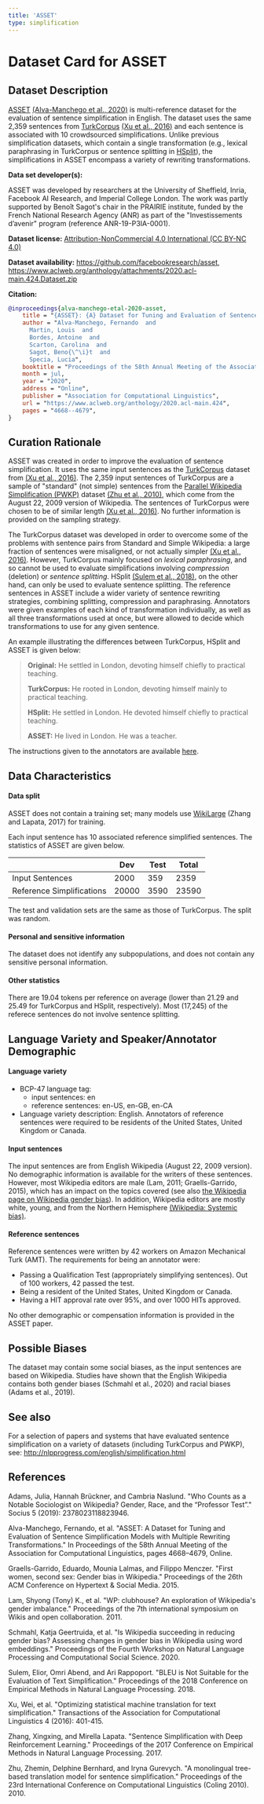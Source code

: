 ```yaml
---
title: 'ASSET'
type: simplification
---
```


# Dataset Card for ASSET

## Dataset Description

[ASSET](https://github.com/facebookresearch/asset) [(Alva-Manchego et al., 2020)](https://www.aclweb.org/anthology/2020.acl-main.424.pdf) is multi-reference dataset for the evaluation of sentence simplification in English. The dataset uses the same 2,359 sentences from [TurkCorpus]( https://github.com/cocoxu/simplification/) [(Xu et al., 2016)](https://www.aclweb.org/anthology/Q16-1029.pdf) and each sentence is associated with 10 crowdsourced simplifications. Unlike previous simplification datasets, which contain a single transformation (e.g., lexical paraphrasing in TurkCorpus or sentence
splitting in [HSplit](https://www.aclweb.org/anthology/D18-1081.pdf)), the simplifications in ASSET encompass a variety of rewriting transformations.

**Data set developer(s):**

ASSET was developed by researchers at the University of Sheffield, Inria, 
Facebook AI Research, and Imperial College London. The work was partly supported by Benoît Sagot's chair in the PRAIRIE institute, funded by the French National Research Agency (ANR) as part of the "Investissements d’avenir" program (reference ANR-19-P3IA-0001).

**Dataset license:**
[Attribution-NonCommercial 4.0 International (CC BY-NC 4.0)](https://creativecommons.org/licenses/by-nc/4.0/)

**Dataset availability:**
https://github.com/facebookresearch/asset,
https://www.aclweb.org/anthology/attachments/2020.acl-main.424.Dataset.zip

**Citation:**

```bibtex
@inproceedings{alva-manchego-etal-2020-asset,
    title = "{ASSET}: {A} Dataset for Tuning and Evaluation of Sentence Simplification Models with Multiple Rewriting Transformations",
    author = "Alva-Manchego, Fernando  and
      Martin, Louis  and
      Bordes, Antoine  and
      Scarton, Carolina  and
      Sagot, Beno{\^\i}t  and
      Specia, Lucia",
    booktitle = "Proceedings of the 58th Annual Meeting of the Association for Computational Linguistics",
    month = jul,
    year = "2020",
    address = "Online",
    publisher = "Association for Computational Linguistics",
    url = "https://www.aclweb.org/anthology/2020.acl-main.424",
    pages = "4668--4679",
}
```

## Curation Rationale 

ASSET was created in order to improve the evaluation of sentence simplification. It uses the same input sentences as the [TurkCorpus]( https://github.com/cocoxu/simplification/) dataset from [(Xu et al., 2016)](https://www.aclweb.org/anthology/Q16-1029.pdf). The 2,359 input sentences of TurkCorpus are a sample of "standard" (not simple) sentences from the [Parallel Wikipedia Simplification (PWKP)](https://www.informatik.tu-darmstadt.de/ukp/research_6/data/sentence_simplification/simple_complex_sentence_pairs/index.en.jsp) dataset [(Zhu et al., 2010)](https://www.aclweb.org/anthology/C10-1152.pdf), which come from the August 22, 2009 version of Wikipedia. The sentences of TurkCorpus were chosen to be of similar length [(Xu et al., 2016)](https://www.aclweb.org/anthology/Q16-1029.pdf). No further information is provided on the sampling strategy.

The TurkCorpus dataset was developed in order to overcome some of the problems with sentence pairs from Standard and Simple Wikipedia: a large fraction of sentences were misaligned, or not actually simpler [(Xu et al., 2016)](https://www.aclweb.org/anthology/Q16-1029.pdf). However, TurkCorpus mainly focused on *lexical paraphrasing*, and so cannot be used to evaluate simplifications involving *compression* (deletion) or *sentence splitting*. HSplit [(Sulem et al., 2018)](https://www.aclweb.org/anthology/D18-1081.pdf), on the other hand, can only be used to evaluate sentence splitting. The reference sentences in ASSET include a wider variety of sentence rewriting strategies, combining splitting, compression and paraphrasing. Annotators were given examples of each kind of transformation individually, as well as all three transformations used at once, but were allowed to decide which transformations to use for any given sentence.

An example illustrating the differences between TurkCorpus, HSplit and ASSET is given below:

> **Original:** He settled in London, devoting himself chiefly to practical teaching.
>
> **TurkCorpus:** He rooted in London, devoting himself mainly to practical teaching.
>
> **HSplit:** He settled in London. He devoted himself chiefly to practical teaching.
>
> **ASSET:** He lived in London. He was a teacher.

The instructions given to the annotators are available [here](https://github.com/facebookresearch/asset/blob/master/crowdsourcing/AMT_AnnotationInstructions.pdf).


## Data Characteristics

#### Data split

ASSET does not contain a training set; many models use [WikiLarge](https://github.com/XingxingZhang/dress) (Zhang and Lapata, 2017) for training.

Each input sentence has 10 associated reference simplified sentences. The statistics of ASSET are given below.

|                            | Dev    | Test | Total |
| -----                      | ------ | ---- | ----- |
| Input Sentences            | 2000   | 359  | 2359  |
| Reference Simplifications  | 20000  | 3590 | 23590 |

The test and validation sets are the same as those of TurkCorpus. The split was random.

#### Personal and sensitive information

The dataset does not identify any subpopulations, and does not contain any sensitive personal information.

#### Other statistics

There are 19.04 tokens per reference on average (lower than 21.29 and 25.49 for TurkCorpus and HSplit, respectively). Most (17,245) of the referece sentences do not involve sentence splitting.

## Language Variety and Speaker/Annotator Demographic

#### Language variety

* BCP-47 language tag:
    - input sentences: en
    - reference sentences: en-US, en-GB, en-CA 
* Language variety description: English. Annotators of reference sentences were required to be residents of the United States, United Kingdom or Canada.

#### Input sentences

The input sentences are from English Wikipedia (August 22, 2009 version). No demographic information is available for the writers of these sentences. However, most Wikipedia editors are male (Lam, 2011; Graells-Garrido, 2015), which has an impact on the topics covered (see also [the Wikipedia page on Wikipedia gender bias](https://en.wikipedia.org/wiki/Gender_bias_on_Wikipedia)). In addition, Wikipedia editors are mostly white, young, and from the Northern Hemisphere [(Wikipedia: Systemic bias)](https://en.wikipedia.org/wiki/Wikipedia:Systemic_bias).


#### Reference sentences

Reference sentences were written by 42 workers on Amazon Mechanical Turk (AMT). The requirements for being an annotator were:
- Passing a Qualification Test (appropriately simplifying sentences). Out of 100 workers, 42 passed the test.
- Being a resident of the United States, United Kingdom or Canada.
- Having a HIT approval rate over 95%, and over 1000 HITs approved.

No other demographic or compensation information is provided in the ASSET paper.

## Possible Biases

The dataset may contain some social biases, as the input sentences are based on Wikipedia. Studies have shown that the English Wikipedia contains both gender biases (Schmahl et al., 2020) and racial  biases (Adams et al., 2019).

## See also

For a selection of papers and systems that have evaluated sentence simplification on a variety of datasets (including TurkCorpus and PWKP), see:
http://nlpprogress.com/english/simplification.html

## References

Adams, Julia, Hannah Brückner, and Cambria Naslund. "Who Counts as a Notable Sociologist on Wikipedia? Gender, Race, and the “Professor Test”." Socius 5 (2019): 2378023118823946.

Alva-Manchego, Fernando, et al. "ASSET: A Dataset for Tuning and Evaluation of Sentence Simplification Models with Multiple Rewriting Transformations." In Proceedings of the 58th Annual Meeting of the Association for Computational Linguistics, pages 4668–4679, Online.

Graells-Garrido, Eduardo, Mounia Lalmas, and Filippo Menczer. "First women, second sex: Gender bias in Wikipedia." Proceedings of the 26th ACM Conference on Hypertext & Social Media. 2015.

Lam, Shyong (Tony) K., et al. "WP: clubhouse? An exploration of Wikipedia's gender imbalance." Proceedings of the 7th international symposium on Wikis and open collaboration. 2011.

Schmahl, Katja Geertruida, et al. "Is Wikipedia succeeding in reducing gender bias? Assessing changes in gender bias in Wikipedia using word embeddings." Proceedings of the Fourth Workshop on Natural Language Processing and Computational Social Science. 2020.

Sulem, Elior, Omri Abend, and Ari Rappoport. "BLEU is Not Suitable for the Evaluation of Text Simplification." Proceedings of the 2018 Conference on Empirical Methods in Natural Language Processing. 2018.

Xu, Wei, et al. "Optimizing statistical machine translation for text simplification." Transactions of the Association for Computational Linguistics 4 (2016): 401-415.

Zhang, Xingxing, and Mirella Lapata. "Sentence Simplification with Deep Reinforcement Learning." Proceedings of the 2017 Conference on Empirical Methods in Natural Language Processing. 2017.

Zhu, Zhemin, Delphine Bernhard, and Iryna Gurevych. "A monolingual tree-based translation model for sentence simplification." Proceedings of the 23rd International Conference on Computational Linguistics (Coling 2010). 2010.

